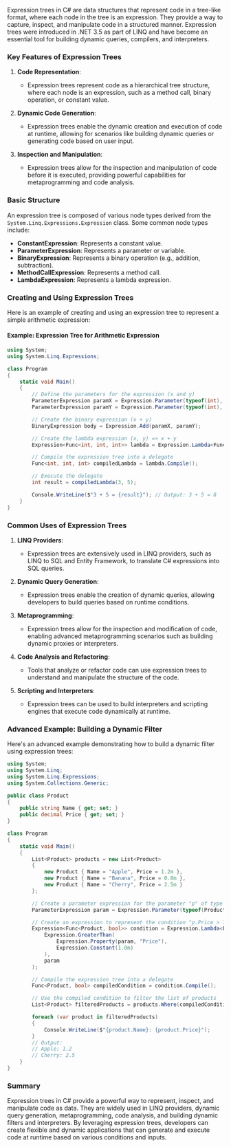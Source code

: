Expression trees in C# are data structures that represent code in a tree-like format, where each node in the tree is an expression. They provide a way to capture, inspect, and manipulate code in a structured manner. Expression trees were introduced in .NET 3.5 as part of LINQ and have become an essential tool for building dynamic queries, compilers, and interpreters.

### Key Features of Expression Trees

1. **Code Representation**:
   - Expression trees represent code as a hierarchical tree structure, where each node is an expression, such as a method call, binary operation, or constant value.

2. **Dynamic Code Generation**:
   - Expression trees enable the dynamic creation and execution of code at runtime, allowing for scenarios like building dynamic queries or generating code based on user input.

3. **Inspection and Manipulation**:
   - Expression trees allow for the inspection and manipulation of code before it is executed, providing powerful capabilities for metaprogramming and code analysis.

### Basic Structure

An expression tree is composed of various node types derived from the `System.Linq.Expressions.Expression` class. Some common node types include:

- **ConstantExpression**: Represents a constant value.
- **ParameterExpression**: Represents a parameter or variable.
- **BinaryExpression**: Represents a binary operation (e.g., addition, subtraction).
- **MethodCallExpression**: Represents a method call.
- **LambdaExpression**: Represents a lambda expression.

### Creating and Using Expression Trees

Here is an example of creating and using an expression tree to represent a simple arithmetic expression:

#### Example: Expression Tree for Arithmetic Expression

```csharp
using System;
using System.Linq.Expressions;

class Program
{
    static void Main()
    {
        // Define the parameters for the expression (x and y)
        ParameterExpression paramX = Expression.Parameter(typeof(int), "x");
        ParameterExpression paramY = Expression.Parameter(typeof(int), "y");

        // Create the binary expression (x + y)
        BinaryExpression body = Expression.Add(paramX, paramY);

        // Create the lambda expression (x, y) => x + y
        Expression<Func<int, int, int>> lambda = Expression.Lambda<Func<int, int, int>>(body, paramX, paramY);

        // Compile the expression tree into a delegate
        Func<int, int, int> compiledLambda = lambda.Compile();

        // Execute the delegate
        int result = compiledLambda(3, 5);

        Console.WriteLine($"3 + 5 = {result}"); // Output: 3 + 5 = 8
    }
}
```

### Common Uses of Expression Trees

1. **LINQ Providers**:
   - Expression trees are extensively used in LINQ providers, such as LINQ to SQL and Entity Framework, to translate C# expressions into SQL queries.

2. **Dynamic Query Generation**:
   - Expression trees enable the creation of dynamic queries, allowing developers to build queries based on runtime conditions.

3. **Metaprogramming**:
   - Expression trees allow for the inspection and modification of code, enabling advanced metaprogramming scenarios such as building dynamic proxies or interpreters.

4. **Code Analysis and Refactoring**:
   - Tools that analyze or refactor code can use expression trees to understand and manipulate the structure of the code.

5. **Scripting and Interpreters**:
   - Expression trees can be used to build interpreters and scripting engines that execute code dynamically at runtime.

### Advanced Example: Building a Dynamic Filter

Here's an advanced example demonstrating how to build a dynamic filter using expression trees:

```csharp
using System;
using System.Linq;
using System.Linq.Expressions;
using System.Collections.Generic;

public class Product
{
    public string Name { get; set; }
    public decimal Price { get; set; }
}

class Program
{
    static void Main()
    {
        List<Product> products = new List<Product>
        {
            new Product { Name = "Apple", Price = 1.2m },
            new Product { Name = "Banana", Price = 0.8m },
            new Product { Name = "Cherry", Price = 2.5m }
        };

        // Create a parameter expression for the parameter "p" of type Product
        ParameterExpression param = Expression.Parameter(typeof(Product), "p");

        // Create an expression to represent the condition "p.Price > 1.0"
        Expression<Func<Product, bool>> condition = Expression.Lambda<Func<Product, bool>>(
            Expression.GreaterThan(
                Expression.Property(param, "Price"),
                Expression.Constant(1.0m)
            ),
            param
        );

        // Compile the expression tree into a delegate
        Func<Product, bool> compiledCondition = condition.Compile();

        // Use the compiled condition to filter the list of products
        List<Product> filteredProducts = products.Where(compiledCondition).ToList();

        foreach (var product in filteredProducts)
        {
            Console.WriteLine($"{product.Name}: {product.Price}");
        }
        // Output:
        // Apple: 1.2
        // Cherry: 2.5
    }
}
```

### Summary

Expression trees in C# provide a powerful way to represent, inspect, and manipulate code as data. They are widely used in LINQ providers, dynamic query generation, metaprogramming, code analysis, and building dynamic filters and interpreters. By leveraging expression trees, developers can create flexible and dynamic applications that can generate and execute code at runtime based on various conditions and inputs.